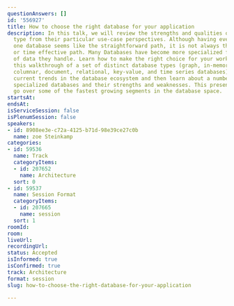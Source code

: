 ```yaml
---
questionAnswers: []
id: '556927'
title: How to choose the right database for your application
description: In this talk, we will review the strengths and qualities of each database
  type from their particular use-case perspectives. Although having everything in
  one database seems like the straightforward path, it is not always the most cost
  or time effective path. Many Databases have become more specialized for the types
  of data they handle. Learn how to make the right choice for your workloads with
  this walkthrough of a set of distinct database types (graph, in-memory, search,
  columnar, document, relational, key-value, and time series databases). Learn about
  current trends in the database ecosystem and then learn about a number of different
  specialized databases and their strengths and weaknesses. This presentation will
  go over some of the fastest growing segments in the database space.
startsAt: 
endsAt: 
isServiceSession: false
isPlenumSession: false
speakers:
- id: 8908ee3e-c72a-4125-b71d-98e39ce27c0b
  name: zoe Steinkamp
categories:
- id: 59536
  name: Track
  categoryItems:
  - id: 207652
    name: Architecture
  sort: 0
- id: 59537
  name: Session Format
  categoryItems:
  - id: 207665
    name: session
  sort: 1
roomId: 
room: 
liveUrl: 
recordingUrl: 
status: Accepted
isInformed: true
isConfirmed: true
track: Architecture
format: session
slug: how-to-choose-the-right-database-for-your-application

---
```

